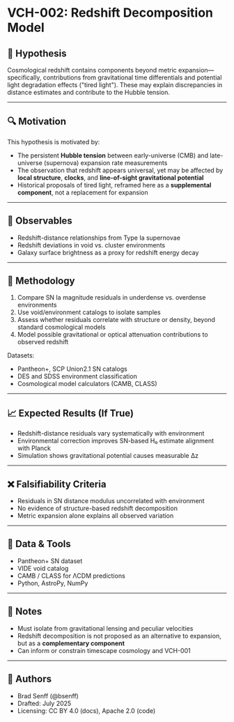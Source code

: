 # VCH-002: Redshift Decomposition Model

## 🧠 Hypothesis
Cosmological redshift contains components beyond metric expansion—specifically, contributions from gravitational time differentials and potential light degradation effects ("tired light"). These may explain discrepancies in distance estimates and contribute to the Hubble tension.

---

## 🔍 Motivation
This hypothesis is motivated by:
- The persistent **Hubble tension** between early-universe (CMB) and late-universe (supernova) expansion rate measurements
- The observation that redshift appears universal, yet may be affected by **local structure**, **clocks**, and **line-of-sight gravitational potential**
- Historical proposals of tired light, reframed here as a **supplemental component**, not a replacement for expansion

---

## 🧪 Observables
- Redshift-distance relationships from Type Ia supernovae
- Redshift deviations in void vs. cluster environments
- Galaxy surface brightness as a proxy for redshift energy decay

---

## 🔬 Methodology
1. Compare SN Ia magnitude residuals in underdense vs. overdense environments
2. Use void/environment catalogs to isolate samples
3. Assess whether residuals correlate with structure or density, beyond standard cosmological models
4. Model possible gravitational or optical attenuation contributions to observed redshift

Datasets:
- Pantheon+, SCP Union2.1 SN catalogs
- DES and SDSS environment classification
- Cosmological model calculators (CAMB, CLASS)

---

## 📈 Expected Results (If True)
- Redshift-distance residuals vary systematically with environment
- Environmental correction improves SN-based H₀ estimate alignment with Planck
- Simulation shows gravitational potential causes measurable Δz

---

## ❌ Falsifiability Criteria
- Residuals in SN distance modulus uncorrelated with environment
- No evidence of structure-based redshift decomposition
- Metric expansion alone explains all observed variation

---

## 🔗 Data & Tools
- Pantheon+ SN dataset
- VIDE void catalog
- CAMB / CLASS for ΛCDM predictions
- Python, AstroPy, NumPy

---

## 📝 Notes
- Must isolate from gravitational lensing and peculiar velocities
- Redshift decomposition is not proposed as an alternative to expansion, but as a **complementary component**
- Can inform or constrain timescape cosmology and VCH-001

---

## 👤 Authors
- Brad Senff (@bsenff)
- Drafted: July 2025
- Licensing: CC BY 4.0 (docs), Apache 2.0 (code)

